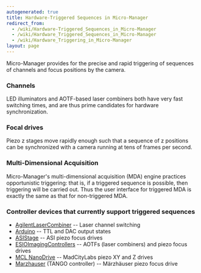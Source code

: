 ```yaml
---
autogenerated: true
title: Hardware-Triggered Sequences in Micro-Manager
redirect_from:
  - /wiki/Hardware-Triggered_Sequences_in_Micro-Manager
  - /wiki/Hardware_Triggered_Sequences_in_Micro-Manager
  - /wiki/Hardware_Triggering_in_Micro-Manager
layout: page
---
```



 Micro-Manager provides for the precise and rapid
triggering of sequences of channels and focus positions by the camera.

### Channels

LED illuminators and AOTF-based laser combiners both have very fast
switching times, and are thus prime candidates for hardware
synchronization.

### Focal drives

Piezo z stages move rapidly enough such that a sequence of z positions
can be synchronized with a camera running at tens of frames per second.

### Multi-Dimensional Acquisition

Micro-Manager's multi-dimensional acquisition (MDA) engine practices
opportunistic triggering: that is, if a triggered sequence is possible,
then triggering will be carried out. Thus the user interface for
triggered MDA is exactly the same as that for non-triggered MDA.

### Controller devices that currently support triggered sequences

-   [AgilentLaserCombiner](AgilentLaserCombiner) -- Laser
    channel switching
-   [Arduino](Arduino) -- TTL and DAC output states
-   [ASIStage](ASIStage) -- ASI piezo focus drives
-   [ESIOImagingControllers](ESIOImagingControllers) -- AOTFs
    (laser combiners) and piezo focus drives
-   [MCL NanoDrive](MCL_NanoDrive) -- MadCityLabs piezo XY
    and Z drives
-   [Marzhauser](Marzhauser) (TANGO controller) -- Märzhäuser
    piezo focus drive
